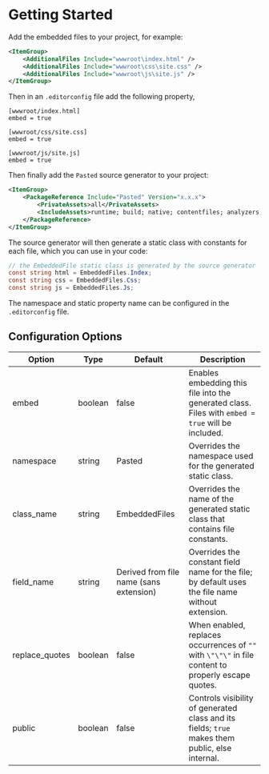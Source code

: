 # Getting Started

Add the embedded files to your project, for example:

```xml
<ItemGroup>
    <AdditionalFiles Include="wwwroot\index.html" />
    <AdditionalFiles Include="wwwroot\css\site.css" />
    <AdditionalFiles Include="wwwroot\js\site.js" />
</ItemGroup>
```

Then in an `.editorconfig` file add the following property,

```editorconfig
[wwwroot/index.html]
embed = true

[wwwroot/css/site.css]
embed = true

[wwwroot/js/site.js]
embed = true
```

Then finally add the `Pasted` source generator to your project:

```xml
<ItemGroup>
    <PackageReference Include="Pasted" Version="x.x.x">
        <PrivateAssets>all</PrivateAssets>
        <IncludeAssets>runtime; build; native; contentfiles; analyzers; buildtransitive</IncludeAssets>
    </PackageReference>
</ItemGroup>
```

The source generator will then generate a static class with constants for each
file, which you can use in your code:

```csharp
// the EmbeddedFile static class is generated by the source generator
const string html = EmbeddedFiles.Index;
const string css = EmbeddedFiles.Css;
const string js = EmbeddedFiles.Js;
```

The namespace and static property name can be configured in the
`.editorconfig` file.

## Configuration Options

<!-- markdownlint-disable MD013 -->
| Option         | Type    | Default                                 | Description                                                                                         |
|----------------|---------|-----------------------------------------|-----------------------------------------------------------------------------------------------------|
| embed          | boolean | false                                   | Enables embedding this file into the generated class. Files with `embed = true` will be included.   |
| namespace      | string  | Pasted                                  | Overrides the namespace used for the generated static class.                                        |
| class_name     | string  | EmbeddedFiles                           | Overrides the name of the generated static class that contains file constants.                      |
| field_name     | string  | Derived from file name (sans extension) | Overrides the constant field name for the file; by default uses the file name without extension.    |
| replace_quotes | boolean | false                                   | When enabled, replaces occurrences of `""` with `\"\"\"` in file content to properly escape quotes. |
| public         | boolean | false                                   | Controls visibility of generated class and its fields; `true` makes them public, else internal.     |
